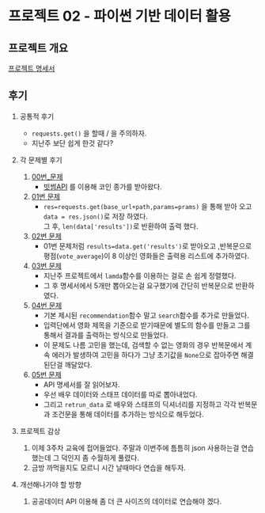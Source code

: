 # 프로젝트 02 - 파이썬 기반 데이터 활용

## 프로젝트 개요
[프로젝트 명세서](./project.md)
## 후기
1. 공통적 후기
    - ```requests.get()``` 을 할때 / 을 주의하자.
    - 지난주 보단 쉽게 한것 같다? 
2. 각 문제별 후기
    1. [00번_문제](./00.py)
        - [빗썸API](https://apidocs.bithumb.com/) 를 이용해 코인 종가를 받아왔다.
    2. [01번 문제](./01.py)
        - ```res=requests.get(base_url+path,params=prams)```  을 통해 받아 오고 ```data = res.json()```로 저장 하였다.</br>
        그 후, ```len(data['results'])```로 반환하여 출력 했다.
    3. [02번 문제](./02.py)
        - 01번 문제처럼 ```results=data.get('results')```로 받아오고 ,반복문으로 평점(```vote_average```)이 8 이상인 영화들은 출력용 리스트에 추가하였다.</br>
    4. [03번 문제](./03.py)
        - 지난주 프로젝트에서 ```lamda```함수를 이용하는 걸로 손 쉽게 정렬했다.  
        - 그 후 명세서에서 5개만 뽑아오는걸 요구했기에 간단히 반복문으로 반환하였다.
    5. [04번 문제](./04.py)
        - 기본 제시된 ```recommendation```함수 말고 ```search```함수를 추가로 만들었다.
        - 입력단에서 영화 제목을 기준으로 받기때문에 별도의 함수를 만들고 그를 통해서 결과를 출력하는 방식으로 만들었다.
        - 이 문제도 나름 고민을 했는데, 검색할 수 없는 영화의 경우 반복문에서 계속 에러가 발생하여 고민을 하다가 그냥 초기값을 ```None```으로 잡아주면 해결된단걸 깨달았다. 
    6. [05번 문제](./05.py)
        - API 명세서를 잘 읽어보자.
        - 우선 배우 데이터와 스태프 데이터를 따로 뽑아내었다.
        - 그리고 ```retrun_data``` 로 배우와 스태프의 딕셔너리를 지정하고 각각 반복문과 조건문을 통해 데이터를 추가하는 방식으로 해두었다. 
        
3. 프로젝트 감상
    1. 이제 3주차 교육에 접어들었다. 주말과 이번주에 틈틈히 json 사용하는걸 연습했는데 그 덕인지 좀 수월하게 풀렸다.
    2. 금방 까먹을지도 모르니 시간 날때마다 연습을 해두자. 
    
4. 개선해나가야 할 방향
    1. 공공데이터 API 이용해 좀 더 큰 사이즈의 데이터로 연습해야 겠다.